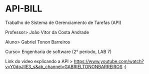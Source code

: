 # API-BILL
Trabalho de Sistema de Gerenciamento de Tarefas (API) 


Professor> João Vitor da Costa Andrade


Aluno> Gabriel Tonon Barreiros



Curso> Engenharia de software (2° período, LAB 7)




Link do video explicando a API > https://www.youtube.com/watch?v=Y0doJllE3_s&ab_channel=GABRIELTONONBARREIROS
:)
